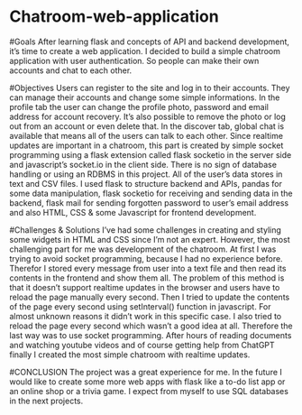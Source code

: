 # Chatroom-web-application

#Goals
After learning flask and concepts of API and backend development, it’s time to create a web application. I decided to build a simple chatroom application with user authentication. So people can make their own accounts and chat to each other.

#Objectives
Users can register to the site and log in to their accounts. They can manage their accounts and change some simple informations. In the profile tab the user can change the profile photo, password and email address for account recovery. It’s also possible to remove the photo or log out from an account or even delete that. In the discover tab, global chat is available that means all of the users can talk to each other. Since realtime updates are important in a chatroom, this part is created by simple socket programming using a flask extension called flask socketio in the server side and javascript’s socket.io in the client side.
There is no sign of database handling or using an RDBMS in this project. All of the user’s data stores in text and CSV files.
I used flask to structure backend and APIs, pandas for some data manipulation, flask socketio for receiving and sending data in the backend, flask mail for sending forgotten password to user’s email address and also HTML, CSS & some Javascript for frontend development.

#Challenges & Solutions
I’ve had some challenges in creating and styling some widgets in HTML and CSS since I’m not an expert. However, the most challenging part for me was development of the chatroom. At first I was trying to avoid socket programming, because I had no experience before. Therefor I stored every message from user into a text file and then read its contents in the frontend and show them all. The problem of this method is that it doesn’t support realtime updates in the browser and users have to reload the page manually every second. Then I tried to update the contents of the page every second using setInterval() function in javascript. For almost unknown reasons it didn’t work in this specific case. I also tried to reload the page every second which wasn’t a good idea at all. Therefore the last way was to use socket programming. After hours of reading documents and watching youtube videos and of course getting help from ChatGPT finally I created the most simple chatroom with realtime updates.

#CONCLUSION
The project was a great experience for me. In the future I would like to create some more web apps with flask like a to-do list app or an online shop or a trivia game. I expect from myself to use SQL databases in the next projects.
